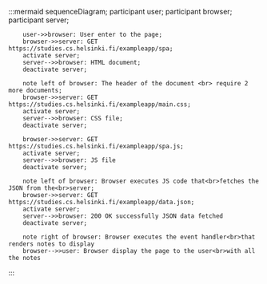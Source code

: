 :::mermaid
    sequenceDiagram;
        participant user;
        participant browser;
        participant server;

        user->>browser: User enter to the page;
        browser->>server: GET https://studies.cs.helsinki.fi/exampleapp/spa;
        activate server;
        server-->>browser: HTML document;
        deactivate server;

        note left of browser: The header of the document <br> require 2 more documents;
        browser->>server: GET https://studies.cs.helsinki.fi/exampleapp/main.css;
        activate server;
        server-->>browser: CSS file;
        deactivate server;

        browser->>server: GET https://studies.cs.helsinki.fi/exampleapp/spa.js;
        activate server;
        server-->>browser: JS file
        deactivate server;

        note left of browser: Browser executes JS code that<br>fetches the JSON from the<br>server;
        browser->>server: GET https://studies.cs.helsinki.fi/exampleapp/data.json;
        activate server;
        server-->>browser: 200 OK successfully JSON data fetched
        deactivate server;

        note right of browser: Browser executes the event handler<br>that renders notes to display
        browser-->>user: Browser display the page to the user<br>with all the notes


:::